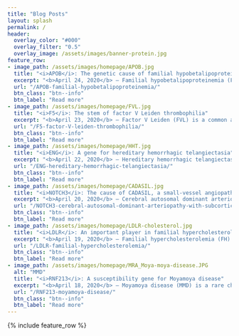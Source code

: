 ```yaml
---
title: "Blog Posts"
layout: splash
permalink: /
header:
  overlay_color: "#000"
  overlay_filter: "0.5"
  overlay_image: /assets/images/banner-protein.jpg
feature_row:
- image_path: /assets/images/homepage/APOB.jpg
  title: "<i>APOB</i>: The genetic cause of familial hypobetalipoproteinemia"
  excerpt: "<b>April 24, 2020</b> – Familial hypobetalipoproteinemia (FHBL) is an autosomal codominant metabolic disorder predominantly caused by mutations in the <i>APOB</i> gene, and is..."
  url: "/APOB-familial-hypobetalipoproteinemia/"
  btn_class: "btn--info"
  btn_label: "Read more"
- image_path: /assets/images/homepage/FVL.jpg
  title: "<i>F5</i>: The stem of factor V Leiden thrombophilia"
  excerpt: "<b>April 23, 2020</b> – Factor V Leiden (FVL) is a common autosomal codominant thrombophilia characterized by poor anticoagulant response due to specific mutations in..."
  url: "/F5-factor-V-leiden-thrombophilia/"
  btn_class: "btn--info"
  btn_label: "Read more"
- image_path: /assets/images/homepage/HHT.jpg
  title: "<i>ENG</i>: A gene for hereditary hemorrhagic telangiectasia"
  excerpt: "<b>April 22, 2020</b> – Hereditary hemorrhagic telangiectasia (HHT), also known as Osler-Weber-Rendu syndrome, is an autosomal dominant vascular malformation disorder..."
  url: "/ENG-hereditary-hemorrhagic-telangiectasia/"
  btn_class: "btn--info"
  btn_label: "Read more"
- image_path: /assets/images/homepage/CADASIL.jpg
  title: "<i>NOTCH3</i>: The cause of CADASIL, a small-vessel angiopathy"
  excerpt: "<b>April 20, 2020</b> – Cerebral autosomal dominant arteriopathy with subcortical infarcts and leukoencephalopathy (CADASIL) is a rare hereditary small-vessel angiopathy..."
  url: "/NOTCH3-cerebral-autosomal-dominant-arteriopathy-with-subcortical-infarcts-and-leukoencephalopathy/"
  btn_class: "btn--info"
  btn_label: "Read more"
- image_path: /assets/images/homepage/LDLR-cholesterol.jpg
  title: "<i>LDLR</i>: An important player in familial hypercholesterolemia"
  excerpt: "<b>April 19, 2020</b> – Familial hypercholesterolemia (FH) is an lipoprotein metabolism genetic disorder characterized by severely elevated plasma cholesterol levels..."
  url: "/LDLR-familial-hypercholesterolemia/"
  btn_class: "btn--info"
  btn_label: "Read more"
- image_path: /assets/images/homepage/MRA_Moya-moya-disease.JPG
  alt: "MMD"
  title: "<i>RNF213</i>: A susceptibility gene for Moyamoya disease"
  excerpt: "<b>April 18, 2020</b> – Moyamoya disease (MMD) is a rare chronic occlusive cerebrovascular disease characterized by the progressive stenosis of the arteries of the Circle of Willis..."
  url: "/RNF213-moyamoya-disease/"
  btn_class: "btn--info"
  btn_label: "Read more"
---
```

{% include feature_row %}
